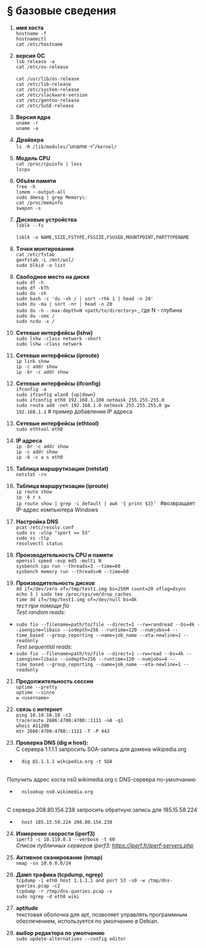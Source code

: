 # § базовые сведения

1) **имя хоста**
<br/>	`hostname -f`
<br/>	`hostnamectl`
<br/>	`cat /etc/hostname`

3) **версия ОС**
<br/>	`lsb_release -a`
<br/>	`cat /etc/os-release`  
<br/>	`cat /usr/lib/os-release`
<br/>	`cat /etc/lsb-release`
<br/>	`cat /etc/system-release`
<br/>	`cat /etc/slackware-version`
<br/>	`cat /etc/gentoo-release`
<br/>	`cat /etc/SuSE-release`

4) **Версия ядра**
<br/>	`uname -r`
<br/>	`uname -a`

5) **Драйвера**
<br/>	`ls -R /lib/modules/`'uname -r'`/kernel/`

6) **Модель CPU**
<br/>	`cat /proc/cpuinfo | less`
<br/>	`lscpu`

7) **Объём памяти**
<br/>	`free -h` 
<br/>	`lsmem --output-all`
<br/>	`sudo dmesg | grep Memory\: `
<br/>	`cat /proc/meminfo`
<br/>	`swapon -s`

8) **Дисковые устройства**
<br/>	`lsblk --fs`  
<br/>	`lsblk -o NAME,SIZE,FSTYPE,FSSIZE,FSUSED,MOUNTPOINT,PARTTYPENAME`

9) **Tочки монтирования**
<br/>	`cat /etc/fstab` 
<br/>	`genfstab -L /mnt/wsl/`
<br/>	`sudo blkid -o list`

10) **Свободное место на диске**
<br/>	`sudo df -h`
<br/>	`sudo df -kTh`
<br/>	`sudo du -sh`
<br/>	`sudo bash -c 'du -xh / | sort -rhk 1 | head -n 20' `
<br/>	`sudo du -ma | sort -nr | head -n 20`
<br/>	`sudo du -h --max-depth=N <path/to/directory>` , где N - глубина
<br/>	`sudo du -smx / `
<br/> `sudo ncdu -x / `

11) **Сетевые интерфейсы (lshw)**
<br/>	`sudo lshw -class network -short`
<br/>	`sudo lshw -class network`
12) **Сетевые интерфейсы (iproute)**
<br/>	`ip link show`
<br/>	`ip -c addr show`
<br/>	`ip -br -c addr show`
13) **Сетевые интерфейсы (ifconfig)**
<br/>	`ifconfig -a`
<br/>	`sudo ifconfig wlan0 {up|down} `
<br/>	`sudo ifconfig eth0 192.168.1.100 netmask 255.255.255.0`
<br/>	`sudo route add -net 192.168.1.0 netmask 255.255.255.0 gw 192.168.1.1`  # пример добавления IP адреса
14) **Cетевые интерфейсы (ethtool)**
<br/>	`sudo ethtool eth0`

15) **IP адреса**
<br/>	`ip -br -c addr show`
<br/>	`ip -c addr show`
<br/>	`ip -6 -c a s eth0`

16) **Таблица маршрутизации (netstat)**
<br/>	`netstat -rn`
17) **Таблица маршрутизации (iproute)**
<br/>	`ip route show`
<br/>	`ip -6 r s`
<br/>	`ip route show | grep -i default | awk '{ print $3}' ` #возвращает IP-адрес компьютера Windows

18) **Настройка DNS**
<br/>	`pcat /etc/resolv.conf`
<br/>	`sudo ss -ulnp "sport == 53"`
<br/>	`sudo ss -tlp`
<br/>	`resolvectl status`

19) **Производительность CPU и памяти**
<br/>	`openssl speed -evp md5 -multi N`
<br/>	`sysbench cpu run --threads=3 --time=60`
<br/>	`sysbench memory run --threads=N --time=60`

20) **Производительность дисков**
<br/>	`dd if=/dev/zero of=/tmp/test1.img bs=256M count=20 oflag=dsync`
<br/>	`echo 3 | sudo tee /proc/sys/vm/drop_caches`
<br/>	`time dd if=/tmp/test1.img of=/dev/null bs=8k`
<br/> *тест при помощи fio*
<br/> *Test random reads:*
- `sudo fio --filename=path/to/file --direct=1 --rw=randread --bs=4k --ioengine=libaio --iodepth=256 --runtime=120 --numjobs=4 --time_based --group_reporting --name=job_name --eta-newline=1 --readonly`
<br/> *Test sequential reads:*
- `sudo fio --filename=path/to/file --direct=1 --rw=read --bs=4k --ioengine=libaio --iodepth=256 --runtime=120 --numjobs=4 --time_based --group_reporting --name=job_name --eta-newline=1 --readonly`

21) **Продолжительность сессии**
<br/>	`uptime --pretty`
<br/>	`uptime --since`
<br/>	`w <username>`

22) **связь с интернет**
<br/>	`ping 10.10.10.10 -c2`
<br/>	`traceroute 2606:4700:4700::1111 -nA -q1`
<br/>	`whois AS1200`
<br/>	`mtr 2606:4700:4700::1111 -T -P 443`

23) **Проверка DNS (dig и host):**
<br/>	С сервера 1.1.1.1 запросить SOA-запись для домена wikipedia.org
-		dig @1.1.1.1 wikipedia.org -t SOA
<br/>	Получить адрес хоста ns0.wikimedia.org с DNS-сервера по-умолчанию
-		nslookup ns0.wikimedia.org
<br/>	С сервера 208.80.154.238 запросить обратную запись для 185.15.58.224
-		host 185.15.59.224 208.80.154.238

24) **Измерение скорости (iperf3)**
<br/>	`iperf3 -c 10.110.0.3 --verbose -t 60`
<br/>  *Список публичных серверов iperf3: https://iperf.fr/iperf-servers.php*

26) **Активное сканирование (nmap)**
<br/>	`nmap -sn 10.0.0.0/24`

28) **Дамп трафика (tcpdump, ngrep)**
<br/>	`tcpdump -i eth0 host 1.1.1.1 and port 53 -s0 -w /tmp/dns-queries.pcap -c2`
<br/>	`tcpdump -r /tmp/dns-queries.pcap -v`
<br/>	`sudo ngrep -d eth0 wiki`

29) **aptitude**
<br/> текстовая оболочка для apt, позволяет управлять программным обеспечением, используется по умолчанию в Debian.

30) **выбор редактора по умолчанию**
<br/>	`sudo update-alternatives --config editor`
